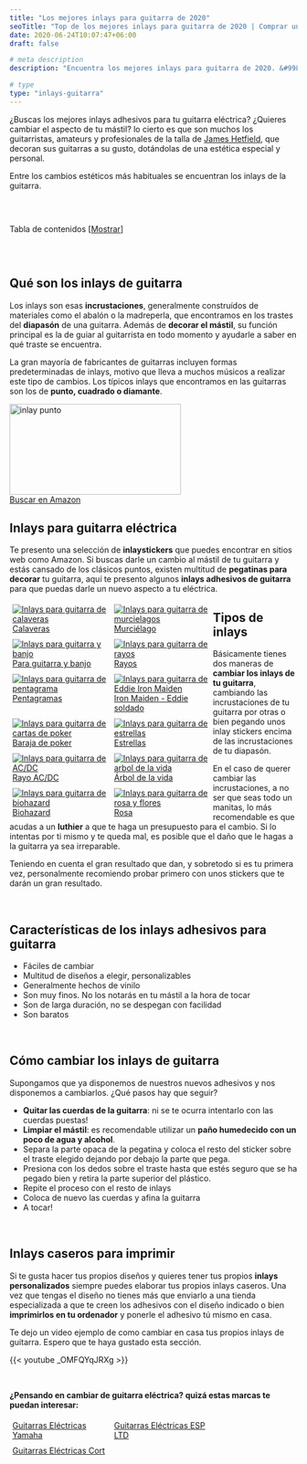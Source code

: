 ```yaml
---
title: "Los mejores inlays para guitarra de 2020"
seoTitle: "Top de los mejores inlays para guitarra de 2020 | Comprar una Guitarra"
date: 2020-06-24T10:07:47+06:00
draft: false

# meta description
description: "Encuentra los mejores inlays para guitarra de 2020. &#9989; Compra el Eddie de Iron Maiden, el rayo de AC/DC y muchos más"

# type
type: "inlays-guitarra"
---
```


¿Buscas los mejores inlays adhesivos para tu guitarra eléctrica? ¿Quieres cambiar el aspecto de tu mástil? lo cierto es 
que son muchos los guitarristas, amateurs y profesionales de la talla de <a href="/james-hetfield">James Hetfield</a>, que decoran sus guitarras a su gusto, dotándolas de una estética especial y personal.

Entre los cambios estéticos más habituales se encuentran los inlays de la guitarra.

&nbsp;

<div id="toc_container" class="toc_light_blue no_bullets" style="width: auto; display: table;">
  <p class="toc_title">Tabla de contenidos 
    <span class="toc_toggle">[<a id="toggle-link" href="javascript:void(0);" onclick="javascript:changeTocVisibility();">Mostrar</a>]</span>
  </p>
  <ul id="toc-list" class="toc_list" style="display: none;">
    <li><a href="#qué-son-los-inlays-de-guitarra"><span class="toc_number toc_depth_1">1</span> Qué son los inlays de guitarra&nbsp;</a></li>
    <li>
      <a href="#inlays-para-guitarra-eléctrica">
        <span class="toc_number toc_depth_1">2</span> Inlays para guitarra eléctrica
      </a>
    </li>
    <li><a href="#tipos-de-inlays"><span class="toc_number toc_depth_1">3</span> Tipos de inlays&nbsp;</a></li>
    <li><a href="#características-de-los-inlays-adhesivos-para-guitarra"><span class="toc_number toc_depth_1">4</span> Características de los inlays adhesivos para guitarra&nbsp;</a></li>
    <li><a href="#cómo-cambiar-los-inlays-de-guitarra"><span class="toc_number toc_depth_1">5</span> Cómo cambiar los inlays de guitarra&nbsp;</a></li>
    <li><a href="#inlays-caseros-para-imprimir"><span class="toc_number toc_depth_1">6</span> Inlays caseros para imprimir&nbsp;</a></li>
  </ul>
</div>

&nbsp;

## Qué son los inlays de guitarra

Los inlays son esas **incrustaciones**, generalmente construídos de materiales como el abalón o la madreperla, que encontramos 
en los trastes del **diapasón** de una guitarra. 
Además de **decorar el mástil**, su función principal es la de guiar al guitarrista en todo momento y ayudarle a saber 
en qué traste se encuentra.

La gran mayoría de fabricantes de guitarras incluyen formas predeterminadas de inlays, motivo que lleva a muchos músicos a realizar
este tipo de cambios. Los típicos inlays que encontramos en las guitarras son los de **punto, cuadrado o diamante**.

<div><img src="../../images/inlays-guitarra/inlays-punto.jpg" alt="inlay punto" width="300" height="159"></div>

<div>
	<a href="https://amzn.to/30WKyvK" class="btn" rel="nofollow noopener noreferrer" target="_blank">Buscar en Amazon</a>
</div>

## Inlays para guitarra eléctrica

Te presento una selección de **inlaystickers** que puedes encontrar en sitios web como Amazon. 
Si buscas darle un cambio al mástil de tu guitarra y estás cansado de los clásicos puntos, existen multitud de **pegatinas 
para decorar** tu guitarra, aquí te presento algunos **inlays adhesivos de guitarra** para que puedas darle un nuevo aspecto a tu eléctrica.

<div class="row">
      <div class="column" style="float: left; width: 33.33%; padding: 5px;">
        <a href="https://amzn.to/2YinNiK" rel="nofollow noopener noreferrer" target="_blank">
          <img src="../../images/inlays-guitarra/inlays-calavera.jpg" alt="Inlays para guitarra de calaveras">
          <figcaption>Calaveras</figcaption>
        </a>
      </div>
      <div class="column" style="float: left; width: 33.33%; padding: 5px;">
        <a href="https://amzn.to/3h4MjfX" rel="nofollow noopener noreferrer" target="_blank">
          <img src="../../images/inlays-guitarra/inlays-murcielago.jpg" alt="Inlays para guitarra de murcielagos">
          <figcaption>Murciélago</figcaption>
        </a>
      </div>
      <div class="column" style="float: left; width: 33.33%; padding: 5px;">
        <a href="https://amzn.to/2Y8wxIk" rel="nofollow noopener noreferrer" target="_blank">
          <img src="../../images/inlays-guitarra/inlays-guitarra-banjo.jpg" alt="Inlays para guitarra y banjo">
          <figcaption>Para guitarra y banjo</figcaption>
        </a>
      </div>
      <div class="column" style="float: left; width: 33.33%; padding: 5px;">
        <a href="https://amzn.to/3cF5LfL" rel="nofollow noopener noreferrer" target="_blank">
          <img src="../../images/inlays-guitarra/inlays-rayo.jpg" alt="Inlays para guitarra de rayos">
          <figcaption>Rayos</figcaption>
        </a>
      </div>
      <div class="column" style="float: left; width: 33.33%; padding: 5px;">
        <a href="https://amzn.to/2Ybon1O" rel="nofollow noopener noreferrer" target="_blank">
          <img src="../../images/inlays-guitarra/inlays-pentagrama.jpg" alt="Inlays para guitarra de pentagrama">
          <figcaption>Pentagramas</figcaption>
        </a>
      </div>
      <div class="column" style="float: left; width: 33.33%; padding: 5px;">
        <a href="https://amzn.to/3cLJGfw" rel="nofollow noopener noreferrer" target="_blank">
          <img src="../../images/inlays-guitarra/inlays-eddie-iron-maiden.jpg" alt="Inlays para guitarra de Eddie Iron Maiden">
          <figcaption>Iron Maiden - Eddie soldado</figcaption>
        </a>
      </div>
      <div class="column" style="float: left; width: 33.33%; padding: 5px;">
        <a href="https://amzn.to/37a1lfW" rel="nofollow noopener noreferrer" target="_blank">
          <img src="../../images/inlays-guitarra/inlays-poker.jpg" alt="Inlays para guitarra de cartas de poker">
          <figcaption>Baraja de poker</figcaption>
        </a>
      </div>
      <div class="column" style="float: left; width: 33.33%; padding: 5px;">
        <a href="https://amzn.to/3h9HW34" rel="nofollow noopener noreferrer" target="_blank">
          <img src="../../images/inlays-guitarra/inlays-estrellas.jpg" alt="Inlays para guitarra de estrellas">
          <figcaption>Estrellas</figcaption>
        </a>
      </div>
      <div class="column" style="float: left; width: 33.33%; padding: 5px;">
        <a href="https://amzn.to/2Y76dOA" rel="nofollow noopener noreferrer" target="_blank">
          <img src="../../images/inlays-guitarra/inlays-rayo-acdc.jpg" alt="Inlays para guitarra de AC/DC">
          <figcaption>Rayo AC/DC</figcaption>
        </a>
      </div>
      <div class="column" style="float: left; width: 33.33%; padding: 5px;">
        <a href="https://amzn.to/2Y9TMSi" rel="nofollow noopener noreferrer" target="_blank">
          <img src="../../images/inlays-guitarra/inlays-arbol-vida.jpg" alt="Inlays para guitarra de arbol de la vida">
          <figcaption>Árbol de la vida</figcaption>
        </a>
      </div>
      <div class="column" style="float: left; width: 33.33%; padding: 5px;">
        <a href="https://amzn.to/379LNJ9" rel="nofollow noopener noreferrer" target="_blank">
          <img src="../../images/inlays-guitarra/inlays-biohazard.jpg" alt="Inlays para guitarra de biohazard">
          <figcaption>Biohazard</figcaption>
        </a>
      </div>
      <div class="column" style="float: left; width: 33.33%; padding: 5px;">
        <a href="https://amzn.to/37b9MYp" rel="nofollow noopener noreferrer" target="_blank">
          <img src="../../images/inlays-guitarra/inlays-rosa-flor.jpg" alt="Inlays para guitarra de rosa y flores">
          <figcaption>Rosa</figcaption>
        </a>
      </div>
    </div>
    
## Tipos de inlays

Básicamente tienes dos maneras de **cambiar los inlays de tu guitarra**, cambiando las incrustaciones de tu guitarra por otras
o bien pegando unos inlay stickers encima de las incrustaciones de tu diapasón.

En el caso de querer cambiar las incrustaciones, a no ser que seas todo un manitas, lo más recomendable es que
acudas a un **luthier** a que te haga un presupuesto para el cambio. Si lo intentas por ti mismo y te queda mal, es posible que
el daño que le hagas a la guitarra ya sea irreparable.

Teniendo en cuenta el gran resultado que dan, y sobretodo si es tu primera vez, personalmente recomiendo probar primero
con unos stickers que te darán un gran resultado.

&nbsp;

## Características de los inlays adhesivos para guitarra

* Fáciles de cambiar
* Multitud de diseños a elegir, personalizables
* Generalmente hechos de vinilo
* Son muy finos. No los notarás en tu mástil a la hora de tocar
* Son de larga duración, no se despegan con facilidad
* Son baratos

&nbsp;

## Cómo cambiar los inlays de guitarra

Supongamos que ya disponemos de nuestros nuevos adhesivos y nos disponemos a cambiarlos. ¿Qué pasos hay que seguir?

* **Quitar las cuerdas de la guitarra**: ni se te ocurra intentarlo con las cuerdas puestas!
* **Limpiar el mástil**: es recomendable utilizar un **paño humedecido con un poco de agua y alcohol**.
* Separa la parte opaca de la pegatina y coloca el resto del sticker sobre el traste elegido dejando por debajo la parte que pega.
* Presiona con los dedos sobre el traste hasta que estés seguro que se ha pegado bien y retira la parte superior del plástico.
* Repite el proceso con el resto de inlays
* Coloca de nuevo las cuerdas y afina la guitarra
* A tocar!

&nbsp;

## Inlays caseros para imprimir

Si te gusta hacer tus propios diseños y quieres tener tus propios **inlays personalizados** siempre puedes elaborar tus propios 
inlays caseros. Una vez que tengas el diseño no tienes más que enviarlo a una tienda especializada a que te creen los adhesivos
con el diseño indicado o bien **imprimirlos en tu ordenador** y ponerle el adhesivo tú mismo en casa.

Te dejo un video ejemplo de como cambiar en casa tus propios inlays de guitarra. Espero que te haya gustado esta sección.

{{< youtube _OMFQYqJRXg >}}

&nbsp;

**¿Pensando en cambiar de guitarra eléctrica? quizá estas marcas te puedan interesar:**

<div class="row">
      <div class="column" style="float: left; width: 33.33%; padding: 5px;">
        <a href="/guitarras-yamaha/">
          <figcaption>Guitarras Eléctricas Yamaha</figcaption>
        </a>
      </div>
      <div class="column" style="float: left; width: 33.33%; padding: 5px;">
        <a href="/guitarras-ltd/">
          <figcaption>Guitarras Eléctricas ESP LTD</figcaption>
        </a>
      </div>
      <div class="column" style="float: left; width: 33.33%; padding: 5px;">
        <a href="/guitarras-cort/">
          <figcaption>Guitarras Eléctricas Cort</figcaption>
        </a>
      </div>
</div>

